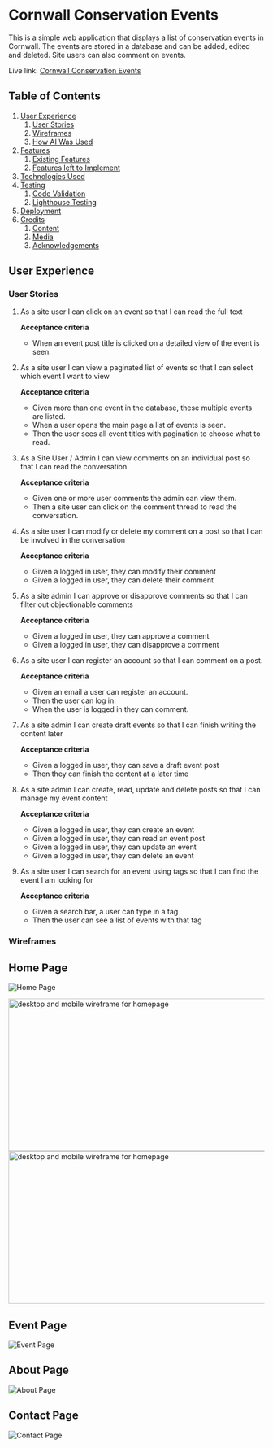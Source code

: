 # Cornwall Conservation Events
This is a simple web application that displays a list of conservation events in Cornwall. The events are stored in a database and can be added, edited and deleted. Site users can also comment on events.

Live link: [Cornwall Conservation Events](https://cornwall-conservation-events.herokuapp.com/)

## Table of Contents
1. [User Experience](#user-experience)
    1. [User Stories](#user-stories)
    2. [Wireframes](#wireframes)
    3. [How AI Was Used](#how-ai-was-used)
2. [Features](#features)
    1. [Existing Features](#existing-features)
    2. [Features left to Implement](#features-left-to-implement)    
3. [Technologies Used](#technologies-used)
4. [Testing](#testing)
    1. [Code Validation](#code-validation)
    2. [Lighthouse Testing](#lighthouse-testing)
5. [Deployment](#deployment)
6. [Credits](#credits)
    1. [Content](#content)
    2. [Media](#media)
    3. [Acknowledgements](#acknowledgements)

## User Experience
### User Stories

1. As a site user I can click on an event so that I can read the full text

    **Acceptance criteria**
    - When an event post title is clicked on a detailed view of the event is seen.

2. As a site user I can view a paginated list of events so that I can select which event I want to view

    **Acceptance criteria**
    - Given more than one event in the database, these multiple events are listed.
    - When a user opens the main page a list of events is seen.
    - Then the user sees all event titles with pagination to choose what to read.

3. As a Site User / Admin I can view comments on an individual post so that I can read the conversation

    **Acceptance criteria**
    - Given one or more user comments the admin can view them.
    - Then a site user can click on the comment thread to read the conversation.

4. As a site user I can modify or delete my comment on a post so that I can be involved in the conversation

    **Acceptance criteria**
    - Given a logged in user, they can modify their comment
    - Given a logged in user, they can delete their comment

5. As a site admin I can approve or disapprove comments so that I can filter out objectionable comments

    **Acceptance criteria**
    - Given a logged in user, they can approve a comment
    - Given a logged in user, they can disapprove a comment

6. As a site user I can register an account so that I can comment on a post.

    **Acceptance criteria**
    - Given an email a user can register an account.
    - Then the user can log in.
    - When the user is logged in they can comment.

7. As a site admin I can create draft events so that I can finish writing the content later

    **Acceptance criteria**
    - Given a logged in user, they can save a draft event post
    - Then they can finish the content at a later time

8. As a site admin I can create, read, update and delete posts so that I can manage my event content

    **Acceptance criteria**
    - Given a logged in user, they can create an event
    - Given a logged in user, they can read an event post
    - Given a logged in user, they can update an event
    - Given a logged in user, they can delete an event

9. As a site user I can search for an event using tags so that I can find the event I am looking for

    **Acceptance criteria**
    - Given a search bar, a user can type in a tag
    - Then the user can see a list of events with that tag

### Wireframes

## Home Page
![Home Page](Static/images/readme/home-page.png)


<img src=Static/images/readme/home-page.png image alt="desktop and mobile wireframe for homepage" width="600" height="300">


<img src=static/images/readme/home-page.png image alt="desktop and mobile wireframe for homepage" width="600" height="300">

## Event Page
![Event Page](Static/images/readme/event-page.png)

## About Page
![About Page](Static/images/readme/about-page.png)

## Contact Page
![Contact Page](Static/images/readme/contact-page.png)